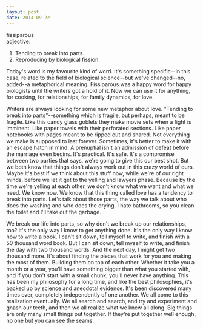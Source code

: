 ```yaml
---
layout: post
date: 2014-09-22
---
```


fissiparous  
adjective:  
1. Tending to break into parts.  
2. Reproducing by biological fission.

Today's word is my favourite kind of word. It's something specific--in this case, related to the field of biological science--but we've changed--no, added--a metaphorical meaning. Fissiparous was a happy word for happy biologists until the writers got a hold of it. Now we can use it for anything, for cooking, for relationships, for family dynamics, for love. 

Writers are always looking for some new metaphor about love. "Tending to break into parts"--something which is fragile, but perhaps, meant to be fragile. Like this candy glass goblets they make movie sets when a fight is imminent. Like paper towels with their perforated sections. Like paper notebooks with pages meant to be ripped out and shared. Not everything we make is supposed to last forever. Sometimes, it's better to make it with an escape hatch in mind. A prenuptial isn't an admission of defeat before the marriage even begins. It's practical. It's safe. It's a compromise between two parties that says, we're going to give this our best shot. But we both know that things don't always work out in this crazy world of ours. Maybe it's best if we think about this stuff now, while we're of our right minds, before we let it get to the yelling and lawyers phase. Because by the time we're yelling at each other, we don't know what we want and what we need. We know now. We know that this thing called love has a tendency to break into parts. Let's talk about those parts, the way we talk about who does the washing and who does the drying. I hate bathrooms, so you clean the toilet and I'll take out the garbage. 

We break our life into parts, so why don't we break up our relationships, too? It's the only way I know to get anything done. It's the only way I know how to write a book. I can't sit down, tell myself to write, and finish with a 50 thousand word book. But I can sit down, tell myself to write, and finish the day with two thousand words. And the next day, I might get two thousand more. It's about finding the pieces that work for you and making the most of them. Building them on top of each other. Whether it take you a month or a year, you'll have something bigger than what you started with, and if you don't start with a small chunk, you'll never have anything. This has been my philosophy for a long time, and like the best philosophies, it's backed up by science and anecdotal evidence. It's been discovered many times over, completely independently of one another. We all come to this realization eventually. We all search and search, and try and experiment and gnash our teeth, and then we all realize what we knew all along. Big things are only many small things put together. If they're put together well enough, no one but you can see the seams.
